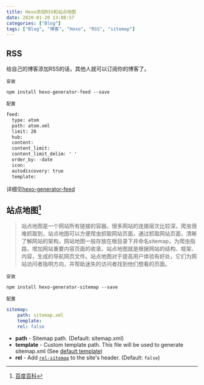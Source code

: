 ```yaml
---
title: Hexo添加RSS和站点地图
date: 2020-01-20 13:08:57
categories: ["Blog"]
tags: ["Blog", "博客", "Hexo", "RSS", "sitemap"]
---
```

<!--more-->

## RSS

给自己的博客添加RSS的话，其他人就可以订阅你的博客了。

`安装`

```shell
npm install hexo-generator-feed --save
```

`配置`

```y
feed:
  type: atom
  path: atom.xml
  limit: 20
  hub:
  content:
  content_limit: 
  content_limit_delim: ' '
  order_by: -date
  icon: 
  autodiscovery: true
  template:
```

详细见[hexo-generator-feed](https://github.com/hexojs/hexo-generator-feed)

## 站点地图[^1]

> 站点地图是一个网站所有链接的容器。很多网站的连接层次比较深，爬虫很难抓取到，站点地图可以方便爬虫抓取网站页面，通过抓取网站页面，清晰了解网站的架构，网站地图一般存放在根目录下并命名sitemap，为爬虫指路，增加网站重要内容页面的收录。站点地图就是根据网站的结构、框架、内容，生成的导航网页文件。站点地图对于提高用户体验有好处，它们为网站访问者指明方向，并帮助迷失的访问者找到他们想看的页面。

`安装`

```shell
npm install hexo-generator-sitemap --save
```

`配置`

```yaml
sitemap:
    path: sitemap.xml
    template:
    rel: false
```

- **path** - Sitemap path. (Default: sitemap.xml)
- **template** - Custom template path. This file will be used to generate sitemap.xml (See [default template](https://github.com/hexojs/hexo-generator-sitemap/blob/master/sitemap.xml))
- **rel** - Add [`rel-sitemap`](http://microformats.org/wiki/rel-sitemap) to the site's header. (Default: `false`)

[^1]:[百度百科](https://baike.baidu.com/item/站点地图/9991876) 